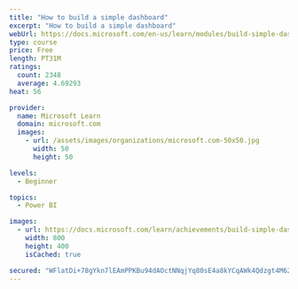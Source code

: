 ```yaml
---
title: "How to build a simple dashboard"
excerpt: "How to build a simple dashboard"
webUrl: https://docs.microsoft.com/en-us/learn/modules/build-simple-dashboard/
type: course
price: Free
length: PT31M
ratings:
  count: 2348
  average: 4.69293
heat: 56

provider:
  name: Microsoft Learn
  domain: microsoft.com
  images:
    - url: /assets/images/organizations/microsoft.com-50x50.jpg
      width: 50
      height: 50

levels:
  - Beginner

topics:
  - Power BI

images:
  - url: https://docs.microsoft.com/learn/achievements/build-simple-dashboard-social.png
    width: 800
    height: 400
    isCached: true

secured: "WFlatDi+78gYkn7lEAmPPKBu94dAOctNNqjYq80sE4a8kYCqAWk4Qdzgt4M62iee+UQpgdca/2BDzq7uFPEA+OYPKi83Q7JwjkCRYlIPm48BlHE052gs/Aodh50VJrCdmFOjdEAJqcX4s0gRKh7B6lx3x3JkxioJJS591MI88QvieV8fbvx8D26CdD1I8kRxxE6aIdGuYQfFcibm0XC4yd0y/WYLr6MXWDSHwpYGqQr05BoBQbKqQv5Swu3TirSBnLx3rvSte3pEeENxS3VTq8ssQrguSNaki3E4tJhfHehR1UH1YkuXCAEXimSqdoAWhG+3NJFlupRTQeVuqkksmcPJKVjpX1W2tH45earmdmyv4epHgBqMw9CArlyj86+MDxS2V0G2MLpO6xa11coz/PMO+6uDrytEVuN656CmmAI=;lMAyqvRD1mo+AaS2w/K7lw=="
---
```


